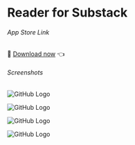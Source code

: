 # Reader for Substack


###### App Store Link

📲 [Download now](https://apps.apple.com/app/reader-for-substack/id1570635777) 👈


###### Screenshots

![GitHub Logo](/screenshots/1.png)

![GitHub Logo](/screenshots/2.png)

![GitHub Logo](/screenshots/3.png)

![GitHub Logo](/screenshots/4.png)